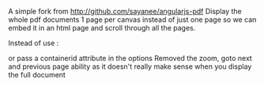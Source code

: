A simple fork from http://github.com/sayanee/angularjs-pdf
Display the whole pdf documents 1 page per canvas instead of just one page so we can embed it in an html page and scroll through all the pages.

Instead of <canvas id=pdf-canvas> use : <div id='container-id'> or pass a containerid attribute in the options
Removed the zoom, goto next and previous page ability as it doesn't really make sense when you display the full document
